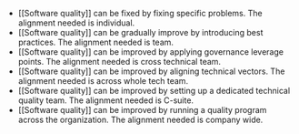 - [[Software quality]] can be fixed by fixing specific problems. The alignment needed is individual.
- [[Software quality]] can be gradually improve by introducing best practices. The alignment needed is team.
- [[Software quality]] can be improved by applying governance leverage points. The alignment needed is cross technical team.
- [[Software quality]] can be improved by aligning technical vectors. The alignment needed is across whole tech team.
- [[Software quality]] can be improved by setting up a dedicated technical quality team. The alignment needed is C-suite.
- [[Software quality]] can be improved by running a quality program across the organization. The alignment needed is company wide.

